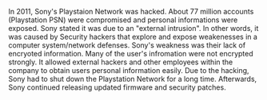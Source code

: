 In 2011, Sony's Playstaion Network was hacked. About 77 million accounts (Playstation PSN) were compromised and personal informations were exposed. Sony stated it was due to an "external intrusion". In other words, it was caused by Security hackers that explore and expose weakenesses in a computer system/network defenses. Sony's weakness was their lack of encryoted information. Many of the user's infromation were not encrypted strongly. It allowed external hackers and other employees within the company to obtain users personal information easily. Due to the hacking, Sony had to shut down the Playstation Network for a long time. Afterwards, Sony continued releasing updated firmware and security patches.